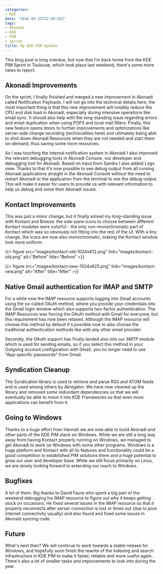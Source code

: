 ```yaml
---
categories:
- KDE
date: "2018-04-25T22:40:26Z"
tags:
- Akonadi
- KDE
- PIM
- sprint
title: My KDE PIM Update
---
```

This blog post is long overdue, but now that I'm back home from the KDE PIM Sprint in Toulouse, which took place last weekend, there's some more news to report.

## Akonadi Improvements
On the sprint, I finally finished and merged a new improvement in Akonadi called Notification Payloads. I will not go into the technical details here, the most important thing is that this new improvement will notably reduce the CPU and disk load in Akonadi, especially during intensive operations like email sync. It should also help with the long-standing issue regarding errors and email duplication when using POP3 and local mail filters. Finally, this new feature opens doors to further improvements and optimizations like server-side change recording (technicalities here) and ultimately being able to shut down Akonadi Resources when they are not needed and start them on-demand, thus saving some more resources.

As I was touching the internal notification system in Akonadi I also improved the relevant debugging tools in Akonadi Console, our developer and debugging tool for Akonadi. Based on input from Sandro I also added Logs view. Thanks to that it's now possible to see debug output from all running Akonadi applications straight in the Akonadi Console without the need to restart Akonadi or the application from the terminal to see the debug output. This will make it easier for users to provide us with relevant information to help us debug and solve their Akonadi issues.

## Kontact Improvements
This was just a minor change, but it finally solved my long-standing issue with Kontact and Breeze: the side-pane icons to choose between different Kontact modules were colorful - the only non-monochromatic part of Kontact which was so obviously not fitting into the rest of the UI. With a tiny change, the icons are now also monochromatic, making the Kontact window look more uniform.

{{< figure src="images/kontact-old-1024x612.png" link="images/kontact-old.png" alt="Before" title="Before" >}}

{{< figure src="images/kontact-new-1024x625.png" link="images/kontact-new.png" alt="After" title="After" >}}

## Native Gmail authentication for IMAP and SMTP
For a while now the IMAP resource supports logging into Gmail accounts using the so-called OAuth method, where you provide your credentials into the Gmail login window which also supports two-factor authentication. The IMAP Resources was forcing the OAuth method with Gmail for everyone, but this requirement has now been relaxed. Although the IMAP resource will choose this method by default it's possible now to also choose the traditional authentication methods like with any other email provider.

Secondly, the OAuth support has finally landed also into our SMTP module which is used for sending emails, so if you select this method in your Outgoing account configuration with Gmail, you no longer need to use "App-specific passwords" from Gmail.

## Syndication Cleanup
The Syndication library is used to retrieve and parse RSS and ATOM feeds and is used among others by Akregator. We have now cleaned up the library and removed some redundant dependencies so that we will eventually be able to move it into KDE Frameworks so that even more applications can benefit from it.

## Going to Windows
Thanks to a huge effort from Hannah we are now able to build Akonadi and other parts of the KDE PIM stack on Windows. While we are still a long way away from having Kontact properly running on Windows, we managed to get Akonadi to work on Windows with some other programs. Windows is a huge platform and Kontact with all its features and functionality could be a good competition to established PIM solutions there and a huge potential to grow our user and developer base. While we still focus primarily on Linux, we are slowly looking forward to extending our reach to Windows.

## Bugfixes
A lot of them. Big thanks to David Faure who spent a big part of the weekend debugging his IMAP resource to figure out why it keeps getting stuck on occasions. He fixed several issues in the IMAP resource so that it properly reconnects after server connection is lost or times out (due to poor internet connectivity usually) and also found and fixed some issues in Akonadi syncing code.

## Future
What's next then? We will continue to work towards a stable release for Windows, and hopefully soon finish the rewrite of the indexing and search infrastructure in KDE PIM to make it faster, reliable and more useful again. There's also a lot of smaller tasks and improvements to look into during the year.
